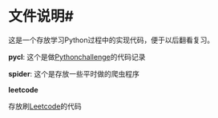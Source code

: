 # 文件说明#

这是一个存放学习Python过程中的实现代码，便于以后翻看复习。



**pycl**:
这个是做[Pythonchallenge](http://www.pythonchallenge.com/)的代码记录



**spider**:
这个是存放一些平时做的爬虫程序



**leetcode**

存放刷[Leetcode](https://leetcode.com/)的代码